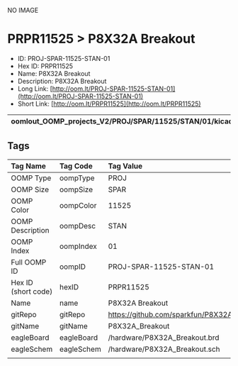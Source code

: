 


  
NO IMAGE  
# PRPR11525 > P8X32A Breakout

- ID: PROJ-SPAR-11525-STAN-01
- Hex ID: PRPR11525
- Name: P8X32A Breakout
- Description: P8X32A Breakout
- Long Link: [http://oom.lt/PROJ-SPAR-11525-STAN-01](http://oom.lt/PROJ-SPAR-11525-STAN-01)
- Short Link: [http://oom.lt/PRPR11525](http://oom.lt/PRPR11525)
  

|oomlout_OOMP_projects_V2/PROJ/SPAR/11525/STAN/01/kicadPcb3dFront.png|oomlout_OOMP_projects_V2/PROJ/SPAR/11525/STAN/01/kicadPcb3dBack.png|oomlout_OOMP_projects_V2/PROJ/SPAR/11525/STAN/01/kicadPcb3d.png||
| :---: | :---: | :---: | :---: |

## Tags
  

|Tag Name|Tag Code|Tag Value|
| :--- | :--- | :--- |
|OOMP Type|oompType|PROJ|
|OOMP Size|oompSize|SPAR|
|OOMP Color|oompColor|11525|
|OOMP Description|oompDesc|STAN|
|OOMP Index|oompIndex|01|
|Full OOMP ID|oompID|PROJ-SPAR-11525-STAN-01|
|Hex ID (short code)|hexID|PRPR11525|
|Name|name|P8X32A Breakout|
|gitRepo|gitRepo|https://github.com/sparkfun/P8X32A_Breakout|
|gitName|gitName|P8X32A_Breakout|
|eagleBoard|eagleBoard|/hardware/P8X32A_Breakout.brd|
|eagleSchem|eagleSchem|/hardware/P8X32A_Breakout.sch|
||||
